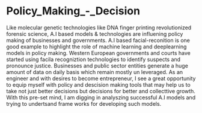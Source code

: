 # Policy_Making_-_Decision
Like molecular genetic technologies like DNA finger printing revolutionized forensic science, A.I based models & technologies are influening 
policy making of businesses and governments. A.I based facial-reconition is one good example to highlight the role of machine learning and deeplearning
models in policy making. Western European governments and courts have started using facila recogniztion technologies to identify suspects and pronounce 
justice. Businesses and public sector entities generate a huge amount of data on daily basis which remain mostly un leveraged. As an engineer and with 
desires to become entrepreneur, I see a great opportunity to equip myself with policy and descision making tools that may help us to take not just
better decisions but decisions for better and collecttive growth. With this pre-set mind, I am digging in analyszing successful A.I models and
trying to undertsand frame works for developing such models.
